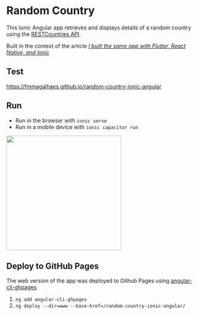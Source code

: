 # Random Country

This Ionic Angular app retrieves and displays details of a random country using the [RESTCountries API](https://restcountries.com/).

Built in the context of the article [_I built the same app with Flutter, React Native, and Ionic_
](https://medium.com/@fmmagalhaes/i-built-the-same-app-with-flutter-react-native-and-ionic-33ff8b358562)

## Test
https://fmmagalhaes.github.io/random-country-ionic-angular

## Run
- Run in the browser with `ionic serve`
- Run in a mobile device with `ionic capacitor run`

<img src="https://github.com/fmmagalhaes/random-country-ionic-angular/assets/8866496/257cf930-5b13-4b9d-95d4-17699c438cdf" width="300">

## Deploy to GitHub Pages
The web version of the app was deployed to Github Pages using [angular-cli-ghpages](https://www.npmjs.com/package/angular-cli-ghpages)
1. `ng add angular-cli-ghpages`
2. `ng deploy --dir=www --base-href=/random-country-ionic-angular/`
